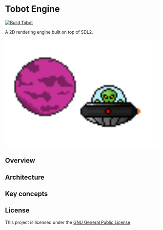# Tobot Engine

[![Build Tobot](https://github.com/jksevend/tobot-engine/actions/workflows/build.yaml/badge.svg)](https://github.com/jksevend/tobot-engine/actions/workflows/build.yaml)

A 2D rendering engine built on top of SDL2.

![Tobot inspitarational picture](./assets/inspirational_picture.png)

## Overview

## Architecture

## Key concepts

## License

This project is licensed under the [GNU General Public License](LICENSE)
